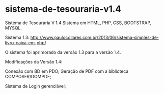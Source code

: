 # sistema-de-tesouraria-v1.4
Sistema de Tesouraria V 1.4 
Sistema em HTML, PHP, CSS, BOOTSTRAP, MYSQL.

Sistema 1.3: http://www.paulocollares.com.br/2013/06/sistema-simples-de-livro-caixa-em-php/

O sistema foi aprimorado da versão 1.3 para a versão 1.4.

Modificações da Versão 1.4:

Conexão com BD em PDO;
Geração de PDF com a biblioteca COMPOSER/DOMPDF;

Sistema de Login gerenciável;
